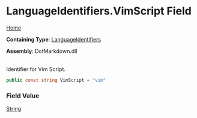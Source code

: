 # LanguageIdentifiers\.VimScript Field

[Home](../../../README.md)

**Containing Type**: [LanguageIdentifiers](../README.md)

**Assembly**: DotMarkdown\.dll

\
Identifier for Vim Script\.

```csharp
public const string VimScript = "vim"
```

### Field Value

[String](https://docs.microsoft.com/en-us/dotnet/api/system.string)

